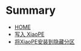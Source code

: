 # Summary

* [HOME](README.md)
* [写入 XiaoPE](xieru/README.md)
* [将XiaoPE安装到隐藏分区](yincangfenqu/README.md)
